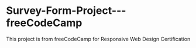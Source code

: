 # Survey-Form-Project---freeCodeCamp
This project is from freeCodeCamp for Responsive Web Design Certification
